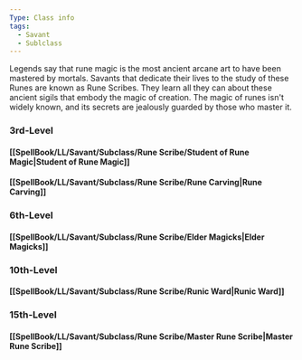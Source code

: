 ```yaml
---
Type: Class info
tags:
  - Savant
  - Sublclass
---
```

Legends say that rune magic is the most ancient arcane art to have been mastered by mortals. Savants that dedicate their lives to the study of these Runes are known as Rune Scribes. They learn all they can about these ancient sigils that embody the magic of creation. The magic of runes isn't widely known, and its secrets are jealously guarded by those who master it.

### 3rd-Level
#### [[SpellBook/LL/Savant/Subclass/Rune Scribe/Student of Rune Magic|Student of Rune Magic]]

#### [[SpellBook/LL/Savant/Subclass/Rune Scribe/Rune Carving|Rune Carving]]

### 6th-Level
#### [[SpellBook/LL/Savant/Subclass/Rune Scribe/Elder Magicks|Elder Magicks]]

### 10th-Level
#### [[SpellBook/LL/Savant/Subclass/Rune Scribe/Runic Ward|Runic Ward]]


### 15th-Level
#### [[SpellBook/LL/Savant/Subclass/Rune Scribe/Master Rune Scribe|Master Rune Scribe]]